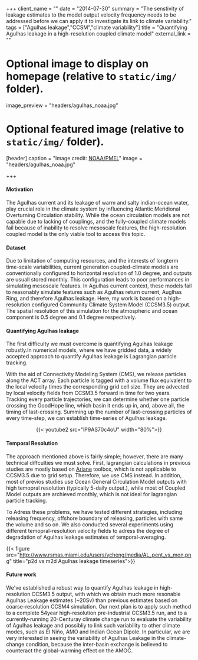 +++
client_name = ""
date = "2014-07-30"
summary = "The senstivity of leakage estimates to the model output velocity frequency needs to be addressed before we can apply it to investigate its link to climate variability."
tags = ["Agulhas leakage","CCSM","climate variability"]
title = "Quantifying Agulhas leakage in a high-resolution coupled climate model"
external_link = ""

# Optional image to display on homepage (relative to `static/img/` folder).
image_preview = "headers/agulhas_noaa.jpg"

# Optional featured image (relative to `static/img/` folder).
[header]
caption = "Image credit: [NOAA/PMEL](https://www.pmel.noaa.gov/ocs/ARC)"
image = "headers/agulhas_noaa.jpg"

+++

#### Motivation
The Agulhas current and its leakage of warm and salty indian-ocean water, play crucial role in the climate system by influencing Atlantic Meridional Overturning Circulation stability. While the ocean circulation models are not capable due to lacking of couplings, and the fully-coupled climate models fail because of inability to resolve mesoscale features, the high-resolution coupled model is the only viable tool to access this topic.


#### Dataset
Due to limitation of computing resources, and the interests of longterm time-scale variabilities, current generation coupled-climate models are conventionally configured to horizontal resolution of 1.0 degree, and outputs are usuall stored monthly. This configuration leads to poor performances in simulating mesoscale features. In Agulhas current context, these models fail to reasonably simulate features such as Agulhas return current, Auglhas Ring, and therefore Agulhas leakage. Here, my work is based on a high-resolution configured Community Climate System Model (CCSM3.5) output. The spatial resolution of this simulation for the atmospheric and ocean component is 0.5 degree and 0.1 degree respectively. 

#### Quantifying Agulhas leakage
The first difficulty we must overcome is quantifying Agulhas leakage robustly.In numerical models, where we have gridded data, a widely accepted approach to quantify Agulhas leakage is Lagrangian particle tracking. 

With the aid of Connectivity Modeling System (CMS), we release particles along the ACT array. Each particle is tagged with a volume flux equivalent to the local velocity times the corresponding grid cell size. They are advected by local velocity fields from CCSM3.5 forward in time for two years. Tracking every particle trajectories, we can determine whether one particle crossing the GoodHope line, which basin it ends up in, and, above all, the timing of last-crossing. Summing up the number of last-crossing particles of every time-step, we can establish time-series of Agulhas leakage. 

<center>
{{< youtube2 src="lP9AS70c4oU" width="80%">}}
</center>

#### Temporal Resolution
The approach mentioned above is fairly simple; however, there are many technical diffculties we must solve. First, lagrangian calculations in previous studies are mostly based on [Ariane](http://stockage.univ-brest.fr/~grima/Ariane/) toolbox, which is not applicable to CCSM3.5 due to grid setup. Therefore, we use CMS instead. In addition, most of previos studies use Ocean General Circulation Model outputs with high temopral resolution (typically 5-daily output.), while most of Coupled Model outputs are archieved  monthly, which is not ideal for lagrangian particle tracking. 

To Adress these problems, we have tested different strategies, including releasing frequency, offshore boundary of releasing, particles with same the volume and so on. We also conducted several experiments using different temopral-resolution velocity fields to adress the degree of degradation of Agulhas leakage estimates of temporal-averaging.

{{< figure src="http://www.rsmas.miami.edu/users/ycheng/media/AL_pent_vs_mon.png" title="p2d vs m2d Agulhas leakage timeseries">}}


#### Future work
We've established a robust way to quantify Agulhas leakage in high-resolution CCSM3.5 output, with which we obtain much more resonable Agulhas Leakage estimates (~20Sv) than previous estimates based on coarse-resolution CCSM4 simulation. Our next plan is to apply such method to a complete 54year high-resolution pre-industrial CCSM3.5 run, and to a currently-running 20-Centuray climate change run to evaluate the variability of Agulhas leakage and possibliy to link such variability to other climate modes, such as El Niño, AMO and Indian Ocean Dipole. In particular, we are very interested in seeing the variability of Agulhas Leakage in the climate-change condition, because the inter-basin exchange is believed to counteract the global-warming effect on the AMOC.